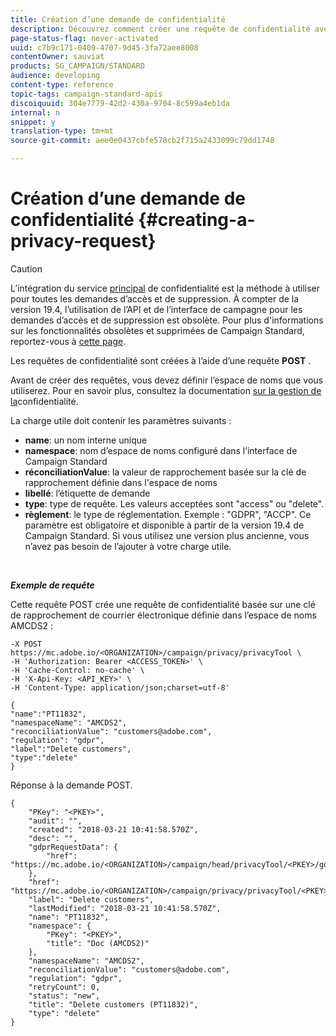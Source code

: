 ```yaml
---
title: Création d’une demande de confidentialité
description: Découvrez comment créer une requête de confidentialité avec des API
page-status-flag: never-activated
uuid: c7b9c171-0409-4707-9d45-3fa72aee8008
contentOwner: sauviat
products: SG_CAMPAIGN/STANDARD
audience: developing
content-type: reference
topic-tags: campaign-standard-apis
discoiquuid: 304e7779-42d2-430a-9704-8c599a4eb1da
internal: n
snippet: y
translation-type: tm+mt
source-git-commit: aee0e0437cbfe578cb2f715a2433099c79dd1748

---
```



# Création d’une demande de confidentialité {#creating-a-privacy-request}

>[!CAUTION]
>
>L’intégration du service [principal](https://adobe.io/apis/cloudplatform/gdpr.html) de confidentialité est la méthode à utiliser pour toutes les demandes d’accès et de suppression. À compter de la version 19.4, l’utilisation de l’API et de l’interface de campagne pour les demandes d’accès et de suppression est obsolète. Pour plus d'informations sur les fonctionnalités obsolètes et supprimées de Campaign Standard, reportez-vous à [cette page](https://helpx.adobe.com/campaign/kb/acs-deprecated-and-removed-features.html).

Les requêtes de confidentialité sont créées à l’aide d’une requête **POST** .

Avant de créer des requêtes, vous devez définir l’espace de noms que vous utiliserez. Pour en savoir plus, consultez la documentation [sur la gestion de la](https://helpx.adobe.com/campaign/kb/acs-privacy.html#ManagingPrivacyRequests)confidentialité.

La charge utile doit contenir les paramètres suivants :

* **name**: un nom interne unique
* **namespace**: nom d’espace de noms configuré dans l’interface de Campaign Standard
* **réconciliationValue**: la valeur de rapprochement basée sur la clé de rapprochement définie dans l'espace de noms
* **libellé**: l’étiquette de demande
* **type**: type de requête. Les valeurs acceptées sont "access" ou "delete".
* **règlement**: le type de réglementation. Exemple : "GDPR", "ACCP". Ce paramètre est obligatoire et disponible à partir de la version 19.4 de Campaign Standard. Si vous utilisez une version plus ancienne, vous n’avez pas besoin de l’ajouter à votre charge utile.

<br/>

***Exemple de requête***

Cette requête POST crée une requête de confidentialité basée sur une clé de rapprochement de courrier électronique définie dans l’espace de noms AMCDS2 :

```
-X POST https://mc.adobe.io/<ORGANIZATION>/campaign/privacy/privacyTool \
-H 'Authorization: Bearer <ACCESS_TOKEN>' \
-H 'Cache-Control: no-cache' \
-H 'X-Api-Key: <API_KEY>' \
-H 'Content-Type: application/json;charset=utf-8'

{
"name":"PT11832",
"namespaceName": "AMCDS2",
"reconciliationValue": "customers@adobe.com",
"regulation": "gdpr",
"label":"Delete customers",
"type":"delete"
}
```

Réponse à la demande POST.

```
{
    "PKey": "<PKEY>",
    "audit": "",
    "created": "2018-03-21 10:41:58.570Z",
    "desc": "",
    "gdprRequestData": {
        "href": "https://mc.adobe.io/<ORGANIZATION>/campaign/head/privacyTool/<PKEY>/gdprRequestData/"
    },
    "href": "https://mc.adobe.io/<ORGANIZATION>/campaign/privacy/privacyTool/<PKEY>",
    "label": "Delete customers",
    "lastModified": "2018-03-21 10:41:58.570Z",
    "name": "PT11832",
    "namespace": {
        "PKey": "<PKEY>",
        "title": "Doc (AMCDS2)"
    },
    "namespaceName": "AMCDS2",
    "reconciliationValue": "customers@adobe.com",
    "regulation": "gdpr",
    "retryCount": 0,
    "status": "new",
    "title": "Delete customers (PT11832)",
    "type": "delete"
}
```
